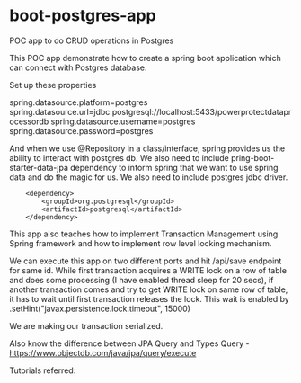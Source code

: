 # boot-postgres-app
POC app to do CRUD operations in Postgres

This POC app demonstrate how to create a spring boot application which can connect with Postgres database. 

Set up these properties

spring.datasource.platform=postgres
spring.datasource.url=jdbc:postgresql://localhost:5433/powerprotectdataprocessordb
spring.datasource.username=postgres
spring.datasource.password=postgres

And when we use @Repository in a class/interface, spring provides us the ability to interact with postgres db. We also need to include pring-boot-starter-data-jpa dependency to inform spring that we want to use spring data and do the magic for us. We also need to include postgres jdbc driver.

		<dependency>
			<groupId>org.postgresql</groupId>
			<artifactId>postgresql</artifactId>
		</dependency>
    

This app also teaches how to implement Transaction Management using Spring framework and how to implement row level locking mechanism. 

We can execute this app on two different ports and hit /api/save endpoint for same id. While first transaction acquires a WRITE lock on a row of table and does some processing (I have enabled thread sleep for 20 secs), if another transaction comes and try to get WRITE lock on same row of table, it has to wait until first transaction releases the lock. This wait is enabled by .setHint("javax.persistence.lock.timeout", 15000)

We are making our transaction serialized. 

Also know the difference between JPA Query and Types Query - https://www.objectdb.com/java/jpa/query/execute

Tutorials referred:




